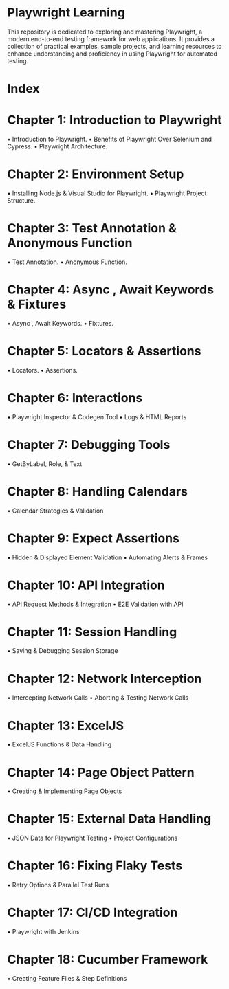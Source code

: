 
# Playwright Learning
This repository is dedicated to exploring and mastering Playwright, a modern end-to-end testing framework for web applications. It provides a collection of practical examples, sample projects, and learning resources to enhance understanding and proficiency in using Playwright for automated testing.

# Index
# Chapter 1: Introduction to Playwright
•	Introduction to Playwright.
•	Benefits of Playwright Over Selenium and Cypress.
•	Playwright Architecture.
# Chapter 2: Environment Setup
•	Installing Node.js & Visual Studio for Playwright.
•	Playwright Project Structure.
# Chapter 3: Test Annotation & Anonymous Function
•	Test Annotation.
•	Anonymous Function.
# Chapter 4: Async , Await Keywords & Fixtures
•	Async , Await Keywords.
•	Fixtures.
# Chapter 5: Locators & Assertions
•   Locators. 
•   Assertions.
# Chapter 6: Interactions
•	Playwright Inspector & Codegen Tool
•	Logs & HTML Reports
# Chapter 7: Debugging Tools
•	GetByLabel, Role, & Text
# Chapter 8: Handling Calendars
•	Calendar Strategies & Validation
# Chapter 9: Expect Assertions
•	Hidden & Displayed Element Validation
•	Automating Alerts & Frames
# Chapter 10: API Integration
•	API Request Methods & Integration
•	E2E Validation with API
# Chapter 11: Session Handling
•	Saving & Debugging Session Storage
# Chapter 12: Network Interception
•	Intercepting Network Calls
•	Aborting & Testing Network Calls
# Chapter 13: ExcelJS
•	ExcelJS Functions & Data Handling
# Chapter 14: Page Object Pattern
•	Creating & Implementing Page Objects
# Chapter 15: External Data Handling
•	JSON Data for Playwright Testing
•	Project Configurations
# Chapter 16: Fixing Flaky Tests
•	Retry Options & Parallel Test Runs
# Chapter 17: CI/CD Integration
•	Playwright with Jenkins
# Chapter 18: Cucumber Framework
•	Creating Feature Files & Step Definitions
